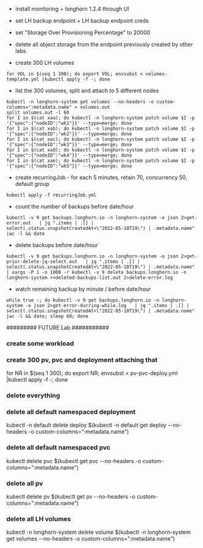* install monitoring + longhorn 1.2.4 through UI
* set LH backup endpoint + LH backup endpoint creds
* set "Storage Over Provisioning Percentage" to 20000
* delete all object storage from the endpoint previously created by other labs

* create 300 LH volumes
```
for VOL in $(seq 1 300); do export VOL; envsubst < volumes-template.yml |kubectl apply -f -; done
```

* list the 300 volumes, split and attach to 5 different nodes
```
kubectl -n longhorn-system get volumes --no-headers -o custom-columns=":metadata.name" > volumes.out
split volumes.out -l 60
for I in $(cat xaa); do kubectl -n longhorn-system patch volume $I -p '{"spec":{"nodeID":"wk1"}}' --type=merge; done
for I in $(cat xab); do kubectl -n longhorn-system patch volume $I -p '{"spec":{"nodeID":"wk2"}}' --type=merge; done
for I in $(cat xac); do kubectl -n longhorn-system patch volume $I -p '{"spec":{"nodeID":"wk3"}}' --type=merge; done
for I in $(cat xad); do kubectl -n longhorn-system patch volume $I -p '{"spec":{"nodeID":"wk4"}}' --type=merge; done
for I in $(cat xae); do kubectl -n longhorn-system patch volume $I -p '{"spec":{"nodeID":"wk5"}}' --type=merge; done
```

* create recurringJob - for each 5 minutes, retain 70, concurrency 50, default group
```
kubectl apply -f recurringJob.yml
```

* count the number of backups before date/hour
``` 
kubectl -v 9 get backups.longhorn.io -n longhorn-system -o json 2>get-error.out   | jq ".items | .[] | select(.status.snapshotCreatedAt<\"2022-05-10T19\") | .metadata.name" |wc -l && date
``` 

* delete backups before date/hour
``` 
kubectl -v 9 get backups.longhorn.io -n longhorn-system -o json 2>get-prior-delete-jq-select.out   | jq ".items | .[] | select(.status.snapshotCreatedAt<\"2022-05-10T19\") | .metadata.name"  | xargs -P 1 -n 1000 -r kubectl -v 9 delete backups.longhorn.io -n longhorn-system >>deleted-backups-list.out 2>delete-error.log
```

* watch remaining backup by minute / before date/hour
``` 
while true :; do kubectl -v 9 get backups.longhorn.io -n longhorn-system -o json 2>get-error-durring-while.log   | jq ".items | .[] | select(.status.snapshotCreatedAt<\"2022-05-10T19\") | .metadata.name" |wc -l && date; sleep 60; done
```











######### FUTURE Lab ###########
### create some workload 
### create 300 pv, pvc and deployment attaching that
for NR in $(seq 1 300); do export NR; envsubst < pv-pvc-deploy.yml |kubectl apply -f -; done

### delete everything
### delete all default namespaced deployment
kubectl -n default delete deploy $(kubectl -n default get deploy --no-headers -o custom-columns=":metadata.name")

### delete all default namespaced pvc
kubectl delete pvc $(kubectl get pvc --no-headers -o custom-columns=":metadata.name")

### delete all pv
kubectl delete pv $(kubectl get pv --no-headers -o custom-columns=":metadata.name")

### delete all LH volumes
kubectl -n longhorn-system delete volume $(kubectl -n longhorn-system get volumes --no-headers -o custom-columns=":metadata.name")


